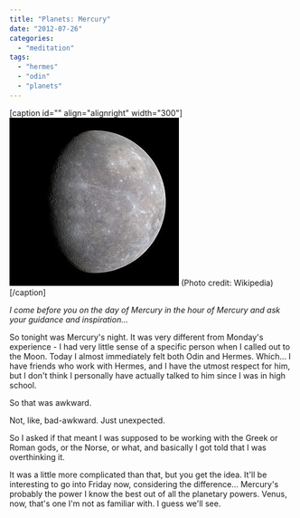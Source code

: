 ```yaml
---
title: "Planets: Mercury"
date: "2012-07-26"
categories: 
  - "meditation"
tags: 
  - "hermes"
  - "odin"
  - "planets"
---
```


\[caption id="" align="alignright" width="300"\][![Full-color image of from first MESSENGER flyby](images/300px-Mercury_in_color_-_Prockter07_centered.jpg "Full-color image of from first MESSENGER flyby")](http://commons.wikipedia.org/wiki/File:Mercury_in_color_-_Prockter07_centered.jpg) (Photo credit: Wikipedia)\[/caption\]

_I come before you on the day of Mercury in the hour of Mercury and ask your guidance and inspiration..._

So tonight was Mercury's night. It was very different from Monday's experience - I had very little sense of a specific person when I called out to the Moon. Today I almost immediately felt both Odin and Hermes. Which... I have friends who work with Hermes, and I have the utmost respect for him, but I don't think I personally have actually talked to him since I was in high school.

So that was awkward.

Not, like, bad-awkward. Just unexpected.

So I asked if that meant I was supposed to be working with the Greek or Roman gods, or the Norse, or what, and basically I got told that I was overthinking it.

It was a little more complicated than that, but you get the idea. It'll be interesting to go into Friday now, considering the difference... Mercury's probably the power I know the best out of all the planetary powers. Venus, now, that's one I'm not as familiar with. I guess we'll see.
